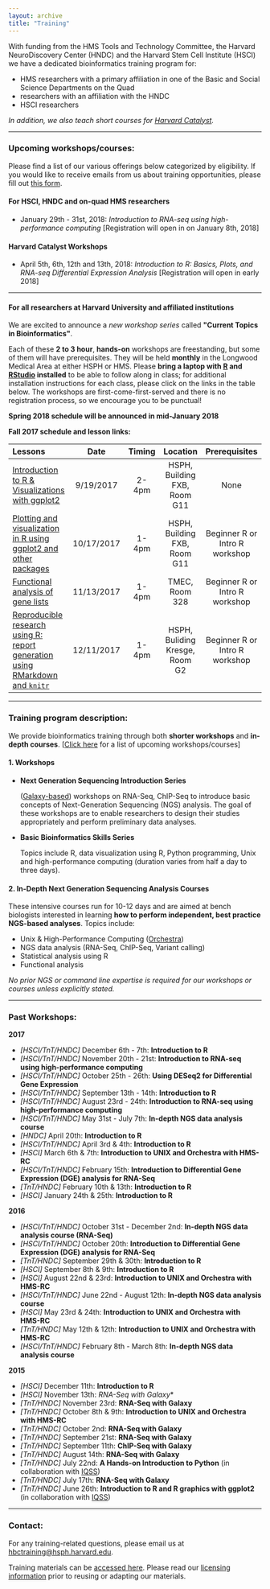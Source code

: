 ```yaml
---
layout: archive
title: "Training"
---
```


With funding from the HMS Tools and Technology Committee, the Harvard NeuroDiscovery Center (HNDC) and the Harvard Stem Cell Institute (HSCI) we have a dedicated bioinformatics training program for:

- HMS researchers with a primary affiliation in one of the Basic and Social Science Departments on the Quad 
- researchers with an affiliation with the HNDC
- HSCI researchers 

*In addition, we also teach short courses for [Harvard Catalyst](http://catalyst.harvard.edu/services/bioinformatics-workshops/).*

***

### Upcoming workshops/courses:

Please find a list of our various offerings below categorized by eligibility. If you would like to receive emails from us about training opportunities, please fill out [this form](https://harvard.az1.qualtrics.com/jfe/form/SV_6nGqk2i8RUi2oN7). 

#### For HSCI, HNDC and on-quad HMS researchers
  
* January 29th - 31st, 2018: *Introduction to RNA-seq using high-performance computing* [Registration will open in on January 8th, 2018]

#### Harvard Catalyst Workshops

* April 5th, 6th, 12th and 13th, 2018: *Introduction to R: Basics, Plots, and RNA-seq Differential Expression Analysis* [Registration will open in early 2018]

***

#### For all researchers at Harvard University and affiliated institutions

We are excited to announce a *new workshop series* called **"Current Topics in Bioinformatics"**. 

Each of these **2 to 3 hour**, **hands-on** workshops are freestanding, but some of them will have prerequisites. They will be held **monthly** in the Longwood Medical Area at either HSPH or HMS. Please **bring a laptop with [R](http://lib.stat.cmu.edu/R/CRAN/) and [RStudio](https://www.rstudio.com/products/rstudio/download/#download) installed** to be able to follow along in class; for additional installation instructions for each class, please click on the links in the table below. The workshops are first-come-first-served and there is no registration process, so we encourage you to be punctual! 

**Spring 2018 schedule will be announced in mid-January 2018**

**Fall 2017 schedule and lesson links:**

| Lessons | Date |   Timing   | Location | Prerequisites |
|:----------|:----------:|:---------:|:----------:|:----------:|
| [Introduction to R & Visualizations with ggplot2](https://hbctraining.github.io/Training-modules/IntroR_ggplot2/README.html) | 9/19/2017 | 2-4pm | HSPH, Building FXB, Room G11 | None |
| [Plotting and visualization in R using ggplot2 and other packages](https://hbctraining.github.io/Training-modules/Visualization_in_R/README.html) | 10/17/2017 | 1-4pm | HSPH, Building FXB, Room G11 | Beginner R or Intro R workshop |
| [Functional analysis of gene lists](https://hbctraining.github.io/Training-modules/DGE-functional-analysis/README.html) | 11/13/2017 | 1-4pm | TMEC, Room 328 | Beginner R or Intro R workshop |
| [Reproducible research using R: report generation using RMarkdown and `knitr`](https://hbctraining.github.io/Training-modules/Rmarkdown/) | 12/11/2017 | 1-4pm | HSPH, Buliding Kresge, Room G2 | Beginner R or Intro R workshop |

***

### Training program description:

We provide bioinformatics training through both **shorter workshops** and **in-depth courses**. [[Click here](http://bioinformatics.sph.harvard.edu/training/#upcoming-workshopscourses) for a list of upcoming workshops/courses]

#### 1. Workshops 

* **Next Generation Sequencing Introduction Series**

	([Galaxy-based](https://wiki.galaxyproject.org/)) workshops on RNA-Seq, ChIP-Seq to introduce basic concepts of Next-Generation Sequencing (NGS) analysis. The goal of these workshops are to enable researchers to design their studies appropriately and perform preliminary data analyses.

* **Basic Bioinformatics Skills Series**	

	Topics include R, data visualization using R, Python programming, Unix and high-performance computing (duration varies from half a day to three days).

#### 2.  In-Depth Next Generation Sequencing Analysis Courses

These intensive courses run for 10-12 days and are aimed at bench biologists interested in learning **how to perform independent, best practice NGS-based analyses**. Topics include:

- Unix & High-Performance Computing ([Orchestra](https://rc.hms.harvard.edu/#orchestra))
- NGS data analysis (RNA-Seq, ChIP-Seq, Variant calling)
- Statistical analysis using R
- Functional analysis

*No prior NGS or command line expertise is required for our workshops or courses unless explicitly stated.*
		
***

### Past Workshops:

**2017**

* *[HSCI/TnT/HNDC]* December 6th - 7th: **Introduction to R**
* *[HSCI/TnT/HNDC]* November 20th - 21st: **Introduction to RNA-seq using high-performance computing**
* *[HSCI/TnT/HNDC]* October 25th - 26th: **Using DESeq2 for Differential Gene Expression**
* *[HSCI/TnT/HNDC]* September 13th - 14th: **Introduction to R**
* *[HSCI/TnT/HNDC]* August 23rd - 24th: **Introduction to RNA-seq using high-performance computing**
* *[HSCI/TnT/HNDC]* May 31st - July 7th: **In-depth NGS data analysis course**
* *[HNDC]* April 20th: **Introduction to R**
* *[HSCI/TnT/HNDC]* April 3rd & 4th: **Introduction to R**
* *[HSCI]* March 6th & 7th: **Introduction to UNIX and Orchestra with HMS-RC**
* *[HSCI/TnT/HNDC]* February 15th: **Introduction to Differential Gene Expression (DGE) analysis for RNA-Seq**
* *[TnT/HNDC]* February 10th & 13th: **Introduction to R**
* *[HSCI]* January 24th & 25th: **Introduction to R**

**2016**

* *[HSCI/TnT/HNDC]* October 31st - December 2nd: **In-depth NGS data analysis course (RNA-Seq)**
* *[HSCI/TnT/HNDC]* October 20th: **Introduction to Differential Gene Expression (DGE) analysis for RNA-Seq**
* *[TnT/HNDC]* September 29th & 30th: **Introduction to R**
* *[HSCI]* September 8th & 9th: **Introduction to R**
* *[HSCI]* August 22nd & 23rd: **Introduction to UNIX and Orchestra with HMS-RC**
* *[HSCI/TnT/HNDC]* June 22nd - August 12th: **In-depth NGS data analysis course**
* *[HSCI]* May 23rd & 24th: **Introduction to UNIX and Orchestra with HMS-RC**
* *[TnT/HNDC]* May 12th & 12th: **Introduction to UNIX and Orchestra with HMS-RC**
* *[HSCI/TnT/HNDC]* February 8th - March 8th: **In-depth NGS data analysis course**

**2015**

* *[HSCI]* December 11th: **Introduction to R**
* *[HSCI]* November 13th: *RNA-Seq with Galaxy**
* *[TnT/HNDC]* November 23rd: **RNA-Seq with Galaxy**
* *[TnT/HNDC]* October 8th & 9th: **Introduction to UNIX and Orchestra with HMS-RC**
* *[TnT/HNDC]* October 2nd: **RNA-Seq with Galaxy**
* *[TnT/HNDC]* September 21st: **RNA-Seq with Galaxy**
* *[TnT/HNDC]* September 11th: **ChIP-Seq with Galaxy**
* *[TnT/HNDC]* August 14th: **RNA-Seq with Galaxy**
* *[TnT/HNDC]* July 22nd: **A Hands-on Introduction to Python** (in collaboration with [IQSS](http://www.iq.harvard.edu/))
* *[TnT/HNDC]* July 17th: **RNA-Seq with Galaxy**
* *[TnT/HNDC]* June 26th: **Introduction to R and R graphics with ggplot2** (in collaboration with [IQSS](http://www.iq.harvard.edu/))

***

### Contact:

For any training-related questions, please email us at [hbctraining@hsph.harvard.edu](mailto:hbctraining@hsph.harvard.edu).

Training materials can be [accessed here](https://hbctraining.github.io/main/). Please read our [licensing information](https://hbctraining.github.io/main/license) prior to reusing or adapting our materials.
